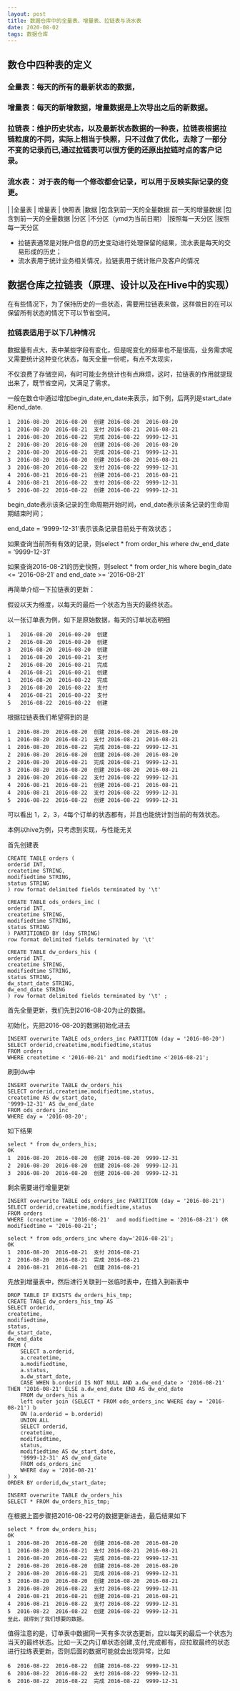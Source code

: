 ```yaml
---
layout: post
title: 数据仓库中的全量表、增量表、拉链表与流水表
date: 2020-08-02
tags: 数据仓库
---
```



## 数仓中四种表的定义
### 全量表：每天的所有的最新状态的数据，
### 增量表：每天的新增数据，增量数据是上次导出之后的新数据。
### 拉链表：维护历史状态，以及最新状态数据的一种表，拉链表根据拉链粒度的不同，实际上相当于快照，只不过做了优化，去除了一部分不变的记录而已,通过拉链表可以很方便的还原出拉链时点的客户记录。
### 流水表： 对于表的每一个修改都会记录，可以用于反映实际记录的变更。 

|  |全量表 |	增量表	| 快照表
|数据	|包含到前一天的全量数据	前一天的增量数据	|包含到前一天的全量数据
|分区	|不分区（ymd为当前日期）	|按照每一天分区	|按照每一天分区

- 拉链表通常是对账户信息的历史变动进行处理保留的结果，流水表是每天的交易形成的历史；
- 流水表用于统计业务相关情况，拉链表用于统计账户及客户的情况

## 数据仓库之拉链表（原理、设计以及在Hive中的实现）
在有些情况下，为了保持历史的一些状态，需要用拉链表来做，这样做目的在可以保留所有状态的情况下可以节省空间。
### 拉链表适用于以下几种情况
 
数据量有点大，表中某些字段有变化，但是呢变化的频率也不是很高，业务需求呢又需要统计这种变化状态，每天全量一份呢，有点不太现实，
 
不仅浪费了存储空间，有时可能业务统计也有点麻烦，这时，拉链表的作用就提现出来了，既节省空间，又满足了需求。
 
一般在数仓中通过增加begin_date,en_date来表示，如下例，后两列是start_date和end_date.

```
1  2016-08-20  2016-08-20  创建 2016-08-20  2016-08-20
1  2016-08-20  2016-08-21  支付 2016-08-21  2016-08-21
1  2016-08-20  2016-08-22  完成 2016-08-22  9999-12-31
2  2016-08-20  2016-08-20  创建 2016-08-20  2016-08-20
2  2016-08-20  2016-08-21  完成 2016-08-21  9999-12-31
3  2016-08-20  2016-08-20  创建 2016-08-20  2016-08-21
3  2016-08-20  2016-08-22  支付 2016-08-22  9999-12-31
4  2016-08-21  2016-08-21  创建 2016-08-21  2016-08-21
4  2016-08-21  2016-08-22  支付 2016-08-22  9999-12-31
5  2016-08-22  2016-08-22  创建 2016-08-22  9999-12-31
```

begin_date表示该条记录的生命周期开始时间，end_date表示该条记录的生命周期结束时间；
 
end_date = ‘9999-12-31’表示该条记录目前处于有效状态；
 
如果查询当前所有有效的记录，则select * from order_his where dw_end_date = ‘9999-12-31′
 
如果查询2016-08-21的历史快照，则select * from order_his where begin_date <= ‘2016-08-21′ and end_date >= ‘2016-08-21’
 
再简单介绍一下拉链表的更新：
 
假设以天为维度，以每天的最后一个状态为当天的最终状态。
 
以一张订单表为例，如下是原始数据，每天的订单状态明细

```
1   2016-08-20  2016-08-20  创建
2   2016-08-20  2016-08-20  创建
3   2016-08-20  2016-08-20  创建
1   2016-08-20  2016-08-21  支付
2   2016-08-20  2016-08-21  完成
4   2016-08-21  2016-08-21  创建
1   2016-08-20  2016-08-22  完成
3   2016-08-20  2016-08-22  支付
4   2016-08-21  2016-08-22  支付
5   2016-08-22  2016-08-22  创建
```
根据拉链表我们希望得到的是
```
1  2016-08-20  2016-08-20  创建 2016-08-20  2016-08-20
1  2016-08-20  2016-08-21  支付 2016-08-21  2016-08-21
1  2016-08-20  2016-08-22  完成 2016-08-22  9999-12-31
2  2016-08-20  2016-08-20  创建 2016-08-20  2016-08-20
2  2016-08-20  2016-08-21  完成 2016-08-21  9999-12-31
3  2016-08-20  2016-08-20  创建 2016-08-20  2016-08-21
3  2016-08-20  2016-08-22  支付 2016-08-22  9999-12-31
4  2016-08-21  2016-08-21  创建 2016-08-21  2016-08-21
4  2016-08-21  2016-08-22  支付 2016-08-22  9999-12-31
5  2016-08-22  2016-08-22  创建 2016-08-22  9999-12-31
```
可以看出 1，2，3，4每个订单的状态都有，并且也能统计到当前的有效状态。
 
本例以hive为例，只考虑到实现，与性能无关
 
首先创建表
```
CREATE TABLE orders (
orderid INT,
createtime STRING,
modifiedtime STRING,
status STRING
) row format delimited fields terminated by '\t'
```

```
CREATE TABLE ods_orders_inc (
orderid INT,
createtime STRING,
modifiedtime STRING,
status STRING
) PARTITIONED BY (day STRING)
row format delimited fields terminated by '\t'
```

``` 
CREATE TABLE dw_orders_his (
orderid INT,
createtime STRING,
modifiedtime STRING,
status STRING,
dw_start_date STRING,
dw_end_date STRING
) row format delimited fields terminated by '\t' ;
```
首先全量更新，我们先到2016-08-20为止的数据。
 
初始化，先把2016-08-20的数据初始化进去
```
INSERT overwrite TABLE ods_orders_inc PARTITION (day = '2016-08-20')
SELECT orderid,createtime,modifiedtime,status
FROM orders
WHERE createtime < '2016-08-21' and modifiedtime <'2016-08-21';
```
刷到dw中
```
INSERT overwrite TABLE dw_orders_his
SELECT orderid,createtime,modifiedtime,status,
createtime AS dw_start_date,
'9999-12-31' AS dw_end_date
FROM ods_orders_inc
WHERE day = '2016-08-20';
```
如下结果
```
select * from dw_orders_his;
OK
1  2016-08-20  2016-08-20  创建 2016-08-20  9999-12-31
2  2016-08-20  2016-08-20  创建 2016-08-20  9999-12-31
3  2016-08-20  2016-08-20  创建 2016-08-20  9999-12-31
```
剩余需要进行增量更新
 
```
INSERT overwrite TABLE ods_orders_inc PARTITION (day = '2016-08-21')
SELECT orderid,createtime,modifiedtime,status
FROM orders
WHERE (createtime = '2016-08-21'  and modifiedtime = '2016-08-21') OR modifiedtime = '2016-08-21';
```
```
select * from ods_orders_inc where day='2016-08-21';
OK
1  2016-08-20  2016-08-21  支付 2016-08-21
2  2016-08-20  2016-08-21  完成 2016-08-21
4  2016-08-21  2016-08-21  创建 2016-08-21
```
先放到增量表中，然后进行关联到一张临时表中，在插入到新表中
 
```
DROP TABLE IF EXISTS dw_orders_his_tmp;
CREATE TABLE dw_orders_his_tmp AS
SELECT orderid,
createtime,
modifiedtime,
status,
dw_start_date,
dw_end_date
FROM (
    SELECT a.orderid,
    a.createtime,
    a.modifiedtime,
    a.status,
    a.dw_start_date,
    CASE WHEN b.orderid IS NOT NULL AND a.dw_end_date > '2016-08-21' THEN '2016-08-21' ELSE a.dw_end_date END AS dw_end_date
    FROM dw_orders_his a
    left outer join (SELECT * FROM ods_orders_inc WHERE day = '2016-08-21') b
    ON (a.orderid = b.orderid)
    UNION ALL
    SELECT orderid,
    createtime,
    modifiedtime,
    status,
    modifiedtime AS dw_start_date,
    '9999-12-31' AS dw_end_date
    FROM ods_orders_inc
    WHERE day = '2016-08-21'
) x
ORDER BY orderid,dw_start_date;
```
```
INSERT overwrite TABLE dw_orders_his
SELECT * FROM dw_orders_his_tmp;
```
在根据上面步骤把2016-08-22号的数据更新进去，最后结果如下
 
```
select * from dw_orders_his;
OK
1  2016-08-20  2016-08-20  创建 2016-08-20  2016-08-20
1  2016-08-20  2016-08-21  支付 2016-08-21  2016-08-21
1  2016-08-20  2016-08-22  完成 2016-08-22  9999-12-31
2  2016-08-20  2016-08-20  创建 2016-08-20  2016-08-20
2  2016-08-20  2016-08-21  完成 2016-08-21  9999-12-31
3  2016-08-20  2016-08-20  创建 2016-08-20  2016-08-21
3  2016-08-20  2016-08-22  支付 2016-08-22  9999-12-31
4  2016-08-21  2016-08-21  创建 2016-08-21  2016-08-21
4  2016-08-21  2016-08-22  支付 2016-08-22  9999-12-31
5  2016-08-22  2016-08-22  创建 2016-08-22  9999-12-31
至此，就得到了我们想要的数据。
```

值得注意的是，订单表中数据同一天有多次状态更新，应以每天的最后一个状态为当天的最终状态。比如一天之内订单状态创建,支付,完成都有，应拉取最终的状态进行拉练表更新，否则后面的数据可能就会出现异常，比如
```
6  2016-08-22  2016-08-22  创建 2016-08-22  9999-12-31
6  2016-08-22  2016-08-22  支付 2016-08-22  9999-12-31
6  2016-08-22  2016-08-22  完成 2016-08-22  9999-12-31
```